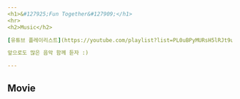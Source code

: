 ```yaml
---
<h1>&#127925;Fun Together&#127909;</h1>
<hr>
<h2>Music</h2>

[유튜브 플레이리스트](https://youtube.com/playlist?list=PL0uBPyMURsH5lRJt9u5ShHHf7jg0w3cIC), 가끔 업데이트 되고는 있지만..

앞으로도 많은 음악 함께 듣자 :)

---
```

## Movie
